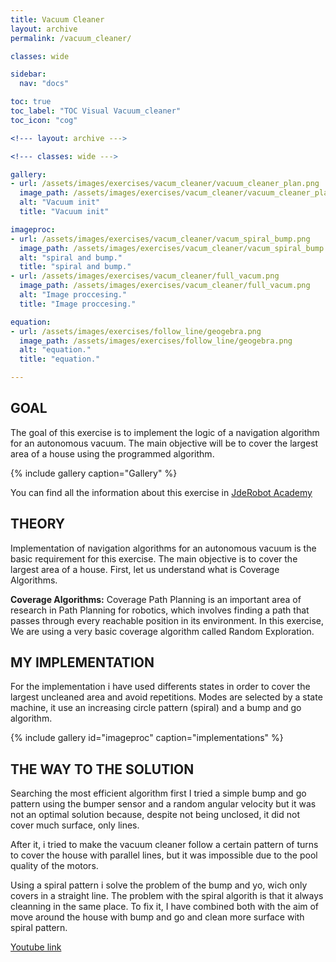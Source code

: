 ```yaml
---
title: Vacuum Cleaner
layout: archive
permalink: /vacuum_cleaner/

classes: wide

sidebar:
  nav: "docs"

toc: true
toc_label: "TOC Visual Vacuum_cleaner"
toc_icon: "cog"

<!--- layout: archive --->

<!--- classes: wide --->

gallery:
- url: /assets/images/exercises/vacum_cleaner/vacuum_cleaner_plan.png
  image_path: /assets/images/exercises/vacum_cleaner/vacuum_cleaner_plan.png
  alt: "Vacuum init"
  title: "Vacuum init"

imageproc:
- url: /assets/images/exercises/vacum_cleaner/vacum_spiral_bump.png
  image_path: /assets/images/exercises/vacum_cleaner/vacum_spiral_bump.png
  alt: "spiral and bump."
  title: "spiral and bump."
- url: /assets/images/exercises/vacum_cleaner/full_vacum.png
  image_path: /assets/images/exercises/vacum_cleaner/full_vacum.png
  alt: "Image proccesing."
  title: "Image proccesing."

equation:
- url: /assets/images/exercises/follow_line/geogebra.png
  image_path: /assets/images/exercises/follow_line/geogebra.png
  alt: "equation."
  title: "equation."

---
```

## GOAL

The goal of this exercise is to implement the logic of a navigation algorithm for an autonomous vacuum. The main objective will be to cover the largest area of ​​a house using the programmed algorithm.

{% include gallery caption="Gallery" %}

You can find all the information about this exercise in [JdeRobot Academy](http://jderobot.github.io/RoboticsAcademy/exercises/MobileRobots/vacuum_cleaner)

## THEORY

Implementation of navigation algorithms for an autonomous vacuum is the basic requirement for this exercise. The main objective is to cover the largest area of a house. First, let us understand what is Coverage Algorithms.

**Coverage Algorithms:**
Coverage Path Planning is an important area of research in Path Planning for robotics, which involves finding a path that passes through every reachable position in its environment. In this exercise, We are using a very basic coverage algorithm called Random Exploration.

## MY IMPLEMENTATION

For the implementation i have used differents states in order to cover the largest uncleaned area and avoid repetitions. Modes are selected by a state machine, it use an increasing circle pattern (spiral) and a bump and go algorithm.

{% include gallery id="imageproc" caption="implementations" %}

## THE WAY TO THE SOLUTION

Searching the most efficient algorithm first I tried a simple bump and go pattern using the bumper sensor and a random angular velocity but it was not an optimal solution because, despite not being unclosed, it did not cover much surface, only lines.

After it, i tried  to make the vacuum cleaner follow a certain pattern of turns to cover the house with parallel lines, but it was impossible due to the pool quality of the motors.

Using a spiral pattern i solve the problem of the bump and yo, wich only covers in a straight line. The problem with the spiral algorith is that it always cleanning in the same place. To fix it, I have combined both with the aim of move around the house with bump and go and clean more surface with spiral pattern.


[Youtube link](https://www.youtube.com/watch?v=1kzCSAuBgjA)